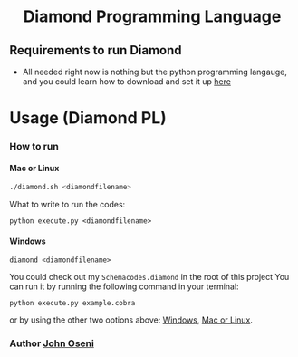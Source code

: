 <div align="center">
 <h1> Diamond Programming Language </h1>
 </div>

## Requirements to run Diamond 

- All needed right now is nothing but the python programming langauge, and you could learn how to download and set it up [here](https://medium.com/co-learning-lounge/how-to-download-install-python-on-windows-2021-44a707994013)

# Usage (Diamond PL)

### How to run

#### Mac or Linux
```bash
./diamond.sh <diamondfilename>
```

What to write to run the codes:

```shell
python execute.py <diamondfilename>
```

#### Windows
```batch
diamond <diamondfilename>
```

You could check out my `Schemacodes.diamond` in the root of this project
You can run it by running the following command in your terminal:
```shell
python execute.py example.cobra
```
or by using the other two options above: [Windows](#windows), [Mac or Linux](#mac-or-linux).

 <div>
     <h3>  Author  <a href="https://linktr.ee/johnoseni">John Oseni</a> </h3>
 </div>